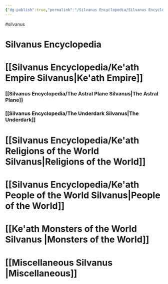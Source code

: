 ```yaml
---
{"dg-publish":true,"permalink":"/Silvanus Encyclopedia/Silvanus Encyclopedia/"}
---
```


#silvanus
# Silvanus Encyclopedia

# [[Silvanus Encyclopedia/Ke'ath Empire Silvanus\|Ke'ath Empire]]

### [[Silvanus Encyclopedia/The Astral Plane Silvanus\|The Astral Plane]]
### [[Silvanus Encyclopedia/The Underdark Silvanus\|The Underdark]] 

# [[Silvanus Encyclopedia/Ke'ath Religions of the World Silvanus\|Religions of the World]]
# [[Silvanus Encyclopedia/Ke'ath People of the World Silvanus\|People of the World]]
# [[Ke'ath Monsters of the World Silvanus \|Monsters of the World]]
# [[Miscellaneous Silvanus \|Miscellaneous]]